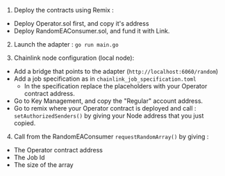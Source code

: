 1. Deploy the contracts using Remix : 
- Deploy Operator.sol first, and copy it's address
- Deploy RandomEAConsumer.sol, and fund it with Link.

2. Launch the adapter : 
`go run main.go`

3. Chainlink node configuration (local node): 
- Add a bridge that points to the adapter (`http://localhost:6060/random`)
- Add a job specification as in `chainlink_job_specification.toml`
    - In the specification replace the placeholders with your Operator contract address.
- Go to Key Management, and copy the "Regular" account address.
- Go to remix where your Operator contract is deployed and call : `setAuthorizedSenders()` by giving your Node address that you just copied.

4. Call from the RandomEAConsumer `requestRandomArray()` by giving :
- The Operator contract address
- The Job Id
- The size of the array  